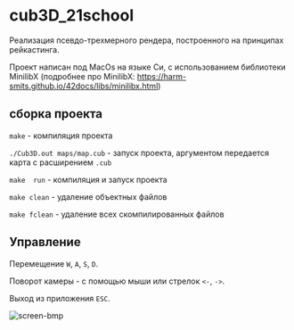 # cub3D_21school

 Реализация псевдо-трехмерного рендера, построенного на принципах рейкастинга.
 
 Проект написан под MacOs на языке Си, с использованием библиотеки MinilibX
 (подробнее про MinilibX: https://harm-smits.github.io/42docs/libs/minilibx.html)

## сборка проекта

```make``` - компиляция проекта

```./Cub3D.out maps/map.cub``` - запуск проекта, аргументом передается карта с расширением ```.cub```

```make  run``` - компиляция и запуск проекта

```make clean``` - удаление объектных файлов

```make fclean``` - удаление всех скомпилированных файлов

## Управление

Перемещение ```W```, ```A```, ```S```, ```D```.

Поворот камеры - с помощью мыши или стрелок ```<-```, ```->```.

Выход из приложения ```ESC```.

![screen-bmp](./cub3d_1.png)

